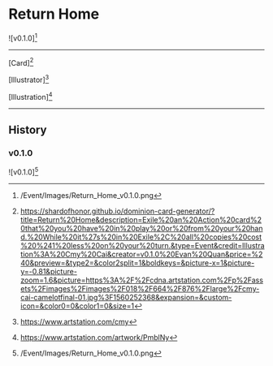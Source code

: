 # Return Home

![v0.1.0][^v0.1.0]

---

[Card][^Card]

[Illustrator][^Illustrator]

[Illustration][^Illustration]

---

## History

### v0.1.0

![v0.1.0][^v0.1.0]

[^v0.1.0]: /Event/Images/Return_Home_v0.1.0.png
[^Card]: https://shardofhonor.github.io/dominion-card-generator/?title=Return%20Home&description=Exile%20an%20Action%20card%20that%20you%20have%20in%20play%20or%20from%20your%20hand.%20While%20it%27s%20in%20Exile%2C%20all%20copies%20cost%20%241%20less%20on%20your%20turn.&type=Event&credit=Illustration%3A%20Cmy%20Cai&creator=v0.1.0%20Evan%20Quan&price=%240&preview=&type2=&color2split=1&boldkeys=&picture-x=1&picture-y=-0.81&picture-zoom=1.6&picture=https%3A%2F%2Fcdna.artstation.com%2Fp%2Fassets%2Fimages%2Fimages%2F018%2F664%2F876%2Flarge%2Fcmy-cai-camelotfinal-01.jpg%3F1560252368&expansion=&custom-icon=&color0=0&color1=0&size=1
[^Illustrator]: https://www.artstation.com/cmy
[^Illustration]: https://www.artstation.com/artwork/PmblNy
